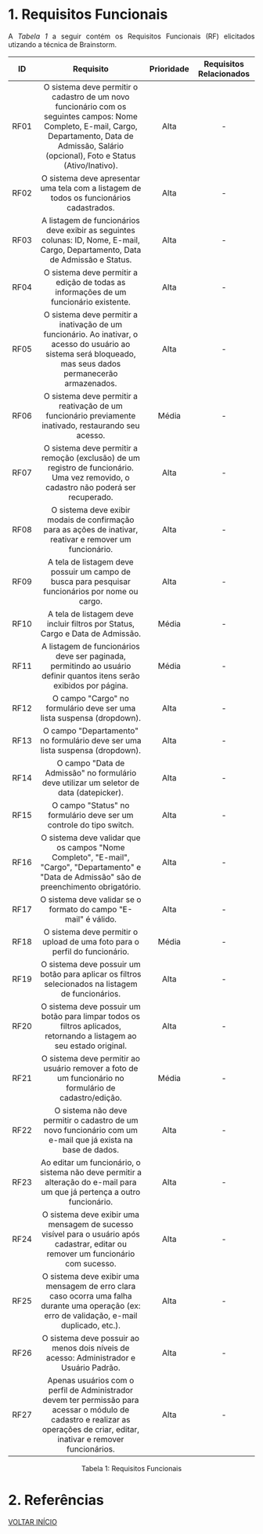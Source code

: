 # 1. Requisitos Funcionais

<p align="justify">A <i>Tabela 1</i> a seguir contém os Requisitos Funcionais (RF) elicitados utizando a técnica de Brainstorm.</p>

|  ID  |                                                                                              Requisito                                                                                              | Prioridade | Requisitos Relacionados |
| :--: | :-------------------------------------------------------------------------------------------------------------------------------------------------------------------------------------------------: | :--------: | :---------------------: |
| RF01 | O sistema deve permitir o cadastro de um novo funcionário com os seguintes campos: Nome Completo, E-mail, Cargo, Departamento, Data de Admissão, Salário (opcional), Foto e Status (Ativo/Inativo). |    Alta    |            -            |
| RF02 |                                                       O sistema deve apresentar uma tela com a listagem de todos os funcionários cadastrados.                                                       |    Alta    |            -            |
| RF03 |                                    A listagem de funcionários deve exibir as seguintes colunas: ID, Nome, E-mail, Cargo, Departamento, Data de Admissão e Status.                                   |    Alta    |            -            |
| RF04 |                                                        O sistema deve permitir a edição de todas as informações de um funcionário existente.                                                        |    Alta    |            -            |
| RF05 |                     O sistema deve permitir a inativação de um funcionário. Ao inativar, o acesso do usuário ao sistema será bloqueado, mas seus dados permanecerão armazenados.                    |    Alta    |            -            |
| RF06 |                                                O sistema deve permitir a reativação de um funcionário previamente inativado, restaurando seu acesso.                                                |    Média   |            -            |
| RF07 |                                 O sistema deve permitir a remoção (exclusão) de um registro de funcionário. Uma vez removido, o cadastro não poderá ser recuperado.                                 |    Alta    |            -            |
| RF08 |                                              O sistema deve exibir modais de confirmação para as ações de inativar, reativar e remover um funcionário.                                              |    Alta    |            -            |
| RF09 |                                                   A tela de listagem deve possuir um campo de busca para pesquisar funcionários por nome ou cargo.                                                  |    Alta    |            -            |
| RF10 |                                                            A tela de listagem deve incluir filtros por Status, Cargo e Data de Admissão.                                                            |    Média   |            -            |
| RF11 |                                         A listagem de funcionários deve ser paginada, permitindo ao usuário definir quantos itens serão exibidos por página.                                        |    Média   |            -            |
| RF12 |                                                                O campo "Cargo" no formulário deve ser uma lista suspensa (dropdown).                                                                |    Alta    |            -            |
| RF13 |                                                             O campo "Departamento" no formulário deve ser uma lista suspensa (dropdown).                                                            |    Alta    |            -            |
| RF14 |                                                       O campo "Data de Admissão" no formulário deve utilizar um seletor de data (datepicker).                                                       |    Alta    |            -            |
| RF15 |                                                                 O campo "Status" no formulário deve ser um controle do tipo switch.                                                                 |    Alta    |            -            |
| RF16 |                            O sistema deve validar que os campos "Nome Completo", "E-mail", "Cargo", "Departamento" e "Data de Admissão" são de preenchimento obrigatório.                           |    Alta    |            -            |
| RF17 |                                                                   O sistema deve validar se o formato do campo "E-mail" é válido.                                                                   |    Alta    |            -            |
| RF18 |                                                              O sistema deve permitir o upload de uma foto para o perfil do funcionário.                                                             |    Média   |            -            |
| RF19 |                                                  O sistema deve possuir um botão para aplicar os filtros selecionados na listagem de funcionários.                                                  |    Alta    |            -            |
| RF20 |                                        O sistema deve possuir um botão para limpar todos os filtros aplicados, retornando a listagem ao seu estado original.                                        |    Alta    |            -            |
| RF21 |                                                O sistema deve permitir ao usuário remover a foto de um funcionário no formulário de cadastro/edição.                                                |    Média   |            -            |
| RF22 |                                             O sistema não deve permitir o cadastro de um novo funcionário com um e-mail que já exista na base de dados.                                             |    Alta    |            -            |
| RF23 |                                       Ao editar um funcionário, o sistema não deve permitir a alteração do e-mail para um que já pertença a outro funcionário.                                      |    Alta    |            -            |
| RF24 |                                  O sistema deve exibir uma mensagem de sucesso visível para o usuário após cadastrar, editar ou remover um funcionário com sucesso.                                 |    Alta    |            -            |
| RF25 |                             O sistema deve exibir uma mensagem de erro clara caso ocorra uma falha durante uma operação (ex: erro de validação, e-mail duplicado, etc.).                            |    Alta    |            -            |
| RF26 |                                                        O sistema deve possuir ao menos dois níveis de acesso: Administrador e Usuário Padrão.                                                       |    Alta    |            -            |
| RF27 |            Apenas usuários com o perfil de Administrador devem ter permissão para acessar o módulo de cadastro e realizar as operações de criar, editar, inativar e remover funcionários.           |    Alta    |            -            |





<div style="text-align: center">
<p>Tabela 1: Requisitos Funcionais</p>
</div>

# 2. Referências


<a href="../README.md">VOLTAR INÍCIO</a>
